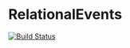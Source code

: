 # RelationalEvents

[![Build Status](https://github.com/jfb-h/RelationalEvents.jl/actions/workflows/CI.yml/badge.svg?branch=main)](https://github.com/jfb-h/RelationalEvents.jl/actions/workflows/CI.yml?query=branch%3Amain)
